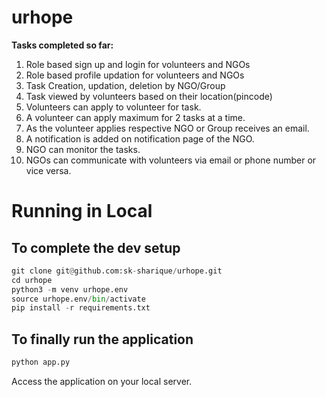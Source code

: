 # urhope

**Tasks completed so far:**

1. Role based sign up and login for volunteers and NGOs
2. Role based profile updation for volunteers and NGOs
3. Task Creation, updation, deletion by NGO/Group
4. Task viewed by volunteers based on their location(pincode)
5. Volunteers can apply to volunteer for task.
6. A volunteer can apply maximum for 2 tasks at a time.
7. As the volunteer applies respective NGO or Group receives an email.
8. A notification is added on notification page of the NGO.
9. NGO can monitor the tasks.
10. NGOs can communicate with volunteers via email or phone number or vice versa.

# Running in Local

## To complete the dev setup
```python
git clone git@github.com:sk-sharique/urhope.git
cd urhope
python3 -m venv urhope.env
source urhope.env/bin/activate
pip install -r requirements.txt
```

## To finally run the application

```python
python app.py
```
Access the application on your local server.
